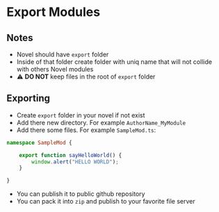 # Export Modules

## Notes
* Novel should have `export` folder
* Inside of that folder create folder with uniq name that will not collide with others Novel modules
* ⚠️ __DO NOT__ keep files in the root of `export` folder


## Exporting
* Create `export` folder in your novel if not exist
* Add there new directory. For example `AuthorName_MyModule`
* Add there some files. For example `SampleMod.ts`:
```ts
namespace SampleMod {

	export function sayHelloWorld() {
		window.alert("HELLO WORLD");
	}

}
```
* You can publish it to public github repository
* You can pack it into `zip` and publish to your favorite file server
